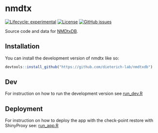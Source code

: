 
<!-- README.md is generated from README.Rmd. Please edit that file -->

# nmdtx

<!-- badges: start -->

[![Lifecycle:
experimental](https://img.shields.io/badge/lifecycle-experimental-orange.svg)](https://lifecycle.r-lib.org/articles/stages.html#experimental)
[![License](https://img.shields.io/github/license/dieterich-lab/nmdtxdb)](LICENSE)
[![GitHub
issues](https://img.shields.io/github/issues/dieterich-lab/nmdtxdb)](https://github.com/dieterich-lab/nmdtxdb/issues)

<!-- badges: end -->

Source code and data for
[NMDtxDB](https://shiny.dieterichlab.org/app/NMDtxDB).

## Installation

You can install the development version of nmdtx like so:

``` r
devtools::install_github("https://github.com/dieterich-lab/nmdtxdb")
```

## Dev

For instruction on how to run the development version see
[run_dev.R](dev/run_dev.R)

## Deployment

For instruction on how to deploy the app with the check-point restore
with ShinyProxy see:
[run_app.R](For%20instruction%20on%20how%20to%20run%20the%20development%20version%20see%20%5Bdeploy/README.md%5D(deploy/README.md).)
